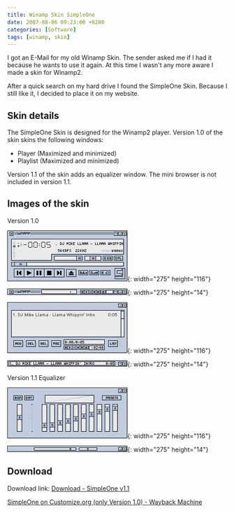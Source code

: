 ```yaml
---
title: Winamp Skin SimpleOne
date: 2007-08-06 09:23:00 +0200
categories: [Software]
tags: [winamp, skin]
---
```


I got an E-Mail for my old Winamp Skin.
The sender asked me if I had it because he wants to use it again.
At this time I wasn't any more aware I made a skin for Winamp2.

After a quick search on my hard drive I found the SimpleOne Skin.
Because I still like it, I decided to place it on my website.

## Skin details

The SimpleOne Skin is designed for the Winamp2 player.
Version 1.0 of the skin skins the following windows:

- Player (Maximized and minimized)
- Playlist (Maximized and minimized)

Version 1.1 of the skin adds an equalizer window.
The mini browser is not included in version 1.1.

## Images of the skin

Version 1.0

![Player maximized](/assets/img/2005-03-30/player_max.png){: width="275" height="116"}

![Player minimized](/assets/img/2005-03-30/player_min.png){: width="275" height="14"}

![Playlist maximized](/assets/img/2005-03-30/playlist_max.png){: width="275" height="116"}

![Playlist minimized](/assets/img/2005-03-30/playlist_min.png){: width="275" height="14"}

Version 1.1 Equalizer

![Equalizer maximized](/assets/img/2005-03-30/equal_max.png){: width="275" height="116"}

![Equalizer minimized](/assets/img/2005-03-30/equal_min.png){: width="275" height="14"}

## Download

Download link:
[Download - SimpleOne v1.1](/assets/files/SimpleOne_v1.1.wsz.zip)

[SimpleOne on Customize.org (only Version 1.0) - Wayback Machine](https://web.archive.org/web/20061115194332/http://customize.org/details/39082)
